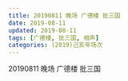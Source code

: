 ```yaml
---
title: 20190811 晚场 广德楼 批三国
date: 2019-08-11
updated: 2019-08-11
tags: [广德楼, 批三国, 相声]
categories: (2019)己亥年场次
---
```

20190811 晚场 广德楼 批三国